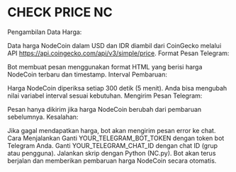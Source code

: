 # CHECK PRICE NC

 Pengambilan Data Harga:

 Data harga NodeCoin dalam USD dan IDR diambil dari CoinGecko melalui API https://api.coingecko.com/api/v3/simple/price.
Format Pesan Telegram:

 Bot membuat pesan menggunakan format HTML yang berisi harga NodeCoin terbaru dan timestamp.
Interval Pembaruan:

 Harga NodeCoin diperiksa setiap 300 detik (5 menit). Anda bisa mengubah nilai variabel interval sesuai kebutuhan.
Mengirim Pesan Telegram:

 Pesan hanya dikirim jika harga NodeCoin berubah dari pembaruan sebelumnya.
Kesalahan:

 Jika gagal mendapatkan harga, bot akan mengirim pesan error ke chat.
 Cara Menjalankan
Ganti YOUR_TELEGRAM_BOT_TOKEN dengan token bot Telegram Anda.
Ganti YOUR_TELEGRAM_CHAT_ID dengan chat ID (grup atau pengguna).
Jalankan skrip dengan Python (NC.py).
Bot akan terus berjalan dan memberikan pembaruan harga NodeCoin secara otomatis.
